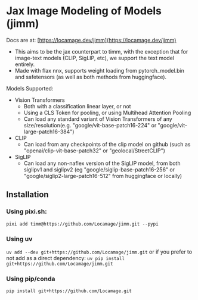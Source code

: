 # Jax Image Modeling of Models (jimm)
Docs are at: [https://locamage.dev/jimm](https://locamage.dev/jimm)
- This aims to be the jax counterpart to timm, with the exception that for image-text models (CLIP, SigLIP, etc), we support the text model entirely.
- Made with flax nnx, supports weight loading from pytorch_model.bin and safetensors (as well as both methods from huggingface).

Models Supported:
- Vision Transformers
    - Both with a classification linear layer, or not
    - Using a CLS Token for pooling, or using Multihead Attention Pooling
    - Can load any standard variant of Vision Transformers of any size/resolution(e.g. "google/vit-base-patch16-224" or "google/vit-large-patch16-384")
- CLIP
    - Can load from any checkpoints of the clip model on github (such as "openai/clip-vit-base-patch32" or "geolocal/StreetCLIP")
- SigLIP
    - Can load any non-naflex version of the SigLIP model, from both siglipv1 and siglipv2 (eg "google/siglip-base-patch16-256" or "google/siglip2-large-patch16-512" from huggingface or locally)
## Installation
### Using pixi.sh:
`pixi add timm@https://github.com/Locamage/jimm.git --pypi`
### Using uv
`uv add --dev git+https://github.com/Locamage/jimm.git`
or if you prefer to not add as a direct dependency:
`uv pip install git+https://github.com/Locamage/jimm.git`
### Using pip/conda
`pip install git+https://github.com/Locamage.git`
